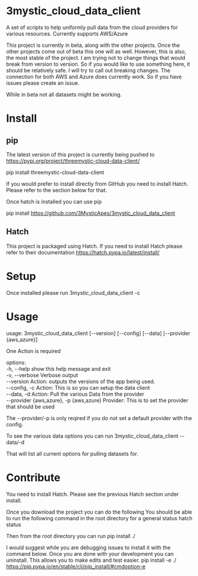 # 3mystic_cloud_data_client
A set of scripts to help uniformly pull data from the cloud providers for various resources.
Currently supports AWS/Azure

This project is currently in beta, along with the other projects. Once the other projects come out of beta this one will as well. However, this is also, the most stable of the project. I am trying not to change things that would break from version to version. So if you would like to use something here, it should be relatively safe. I will try to call out breaking changes. The connection for both AWS and Azure does currently work. So if you have issues please create an issue.

While in beta not all datasets might be working.

# Install

## pip

The latest version of this project is currently being pushed to
https://pypi.org/project/threemystic-cloud-data-client/

pip install threemystic-cloud-data-client

If you would prefer to install directly from GitHub you need to install Hatch.
Please refer to the section below for that.

Once hatch is installed you can use pip

pip install https://github.com/3MysticApes/3mystic_cloud_data_client

## Hatch
This project is packaged using Hatch. If you need to install Hatch please refer to their documentation
https://hatch.pypa.io/latest/install/

# Setup

Once installed please run 
3mystic_cloud_data_client -c

# Usage

usage: 3mystic_cloud_data_client [--version] [--config] [--data] [--provider {aws,azure}]

One Action is required

options:</br>
  -h, --help            show this help message and exit</br>
  -v, --verbose         Verbose output</br>
  --version             Action: outputs the versions of the app being used.</br>
  --config, -c          Action: This is so you can setup the data client</br>
  --data, -d            Action: Pull the various Data from the provider</br>
  --provider {aws,azure}, -p {aws,azure} Provider: This is to set the provider that should be used</br>

The --provider/-p is only reqired if you do not set a default provider with the config.

To see the various data options you can run 
3mystic_cloud_data_client --data/-d

That will list all current options for pulling datasets for. 

# Contribute
You need to install Hatch. Please see the previous Hatch section under install.

Once you download the project you can do the following
You should be able to run the following command in the root directory for a general status
hatch status

Then from the root directory you can run
pip install ./

I would suggest while you are debugging issues to install it with the command below. Once you are done with your development you can uninstall. This allows you to make edits and test easier.
pip install -e ./
https://pip.pypa.io/en/stable/cli/pip_install/#cmdoption-e

